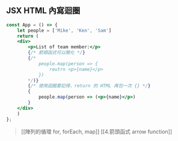 ## JSX HTML 內寫迴圈
```jsx
const App = () => {
	let people = ['Mike', 'Ken', 'Sam']
	return (
	<div>
		<p>List of team member:</p>
		{/* 箭頭函式可以簡化 */}
		{/*
			people.map(person => {
				reutrn <p>{name}</p>
			})
		*/)}
		{/* 使用迴圈要記得，return 的 HTML 再包一次 {} */}
		{
			people.map(person => (<p>{name}</p>)
		}
	</div>
	)
};
```
>[[陣列的循環 for, forEach, map]]
>[[4.箭頭函式 arrow function]]